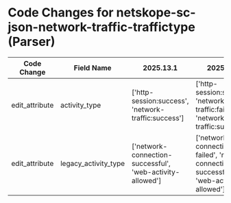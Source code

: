 # Code Changes for netskope-sc-json-network-traffic-traffictype (Parser)

| Code Change | Field Name | 2025.13.1 | 2025.14.1 |
|-------------|------------|-----------|------------|
| edit_attribute | activity_type | ['http-session:success', 'network-traffic:success'] | ['http-session:success', 'network-traffic:fail', 'network-traffic:success'] |
| edit_attribute | legacy_activity_type | ['network-connection-successful', 'web-activity-allowed'] | ['network-connection-failed', 'network-connection-successful', 'web-activity-allowed'] |